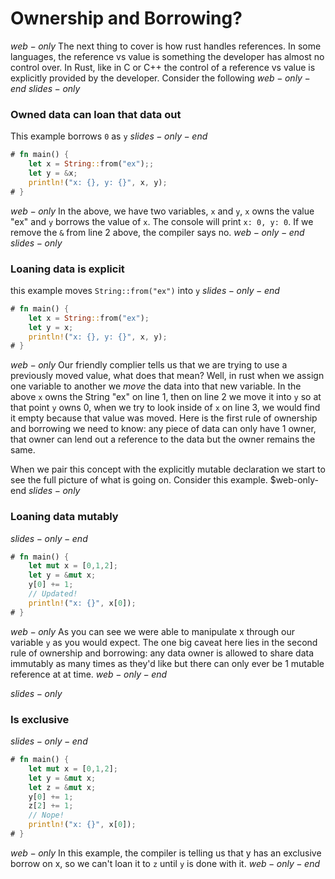 # Ownership and Borrowing?
$web-only$
The next thing to cover is how rust handles references. In some languages, the reference vs value is something the developer has almost no control over. In Rust, like in C or C++ the control of a reference vs value is explicitly provided by the developer. Consider the following
$web-only-end$
$slides-only$
### Owned data can loan that data out
This example borrows `0` as `y`
$slides-only-end$
```rust
# fn main() {
    let x = String::from("ex");;
    let y = &x;
    println!("x: {}, y: {}", x, y); 
# }
```

$web-only$
In the above, we have two variables, `x` and `y`, `x` owns the value "ex" and `y` borrows the value of `x`. The console will print `x: 0, y: 0`. If we remove the `&` from line 2 above, the compiler says no.
$web-only-end$
$slides-only$
### Loaning data is explicit
this example moves `String::from("ex")` into `y`
$slides-only-end$
```rust
# fn main() {
    let x = String::from("ex");
    let y = x;
    println!("x: {}, y: {}", x, y);
# }
```

$web-only$
Our friendly complier tells us that we are trying to use a previously moved value, what does that mean? Well, in rust when we assign one variable to another we _move_ the data into that new variable. In the above `x` owns the String "ex" on line 1, then on line 2 we move it into `y` so at that point `y` owns 0, when we try to look inside of `x` on line 3, we would find it empty because that value was moved. Here is the first rule of ownership and borrowing we need to know: any piece of data can only have 1 owner, that owner can lend out a reference to the data but the owner remains the same.

When we pair this concept with the explicitly mutable declaration we start to see the full picture of what is going on. Consider this example.
$web-only-end
$slides-only$
### Loaning data mutably

$slides-only-end$
```rust
# fn main() {
    let mut x = [0,1,2];
    let y = &mut x;
    y[0] += 1;
    // Updated!
    println!("x: {}", x[0]);
# }
```
$web-only$
As you can see we were able to manipulate x through our variable `y` as you would expect. The one big caveat here lies in the second rule of ownership and borrowing: any data owner is allowed to share data immutably as many times as they'd like but there can only ever be 1 mutable reference at at time. 
$web-only-end$

$slides-only$
### Is exclusive

$slides-only-end$
```rust
# fn main() {
    let mut x = [0,1,2];
    let y = &mut x;
    let z = &mut x;
    y[0] += 1;
    z[2] += 1;
    // Nope!
    println!("x: {}", x[0]);
# }
```

$web-only$
In this example, the compiler is telling us that y has an exclusive borrow on x, so we can't loan it to `z` until `y` is done with it. 
$web-only-end$